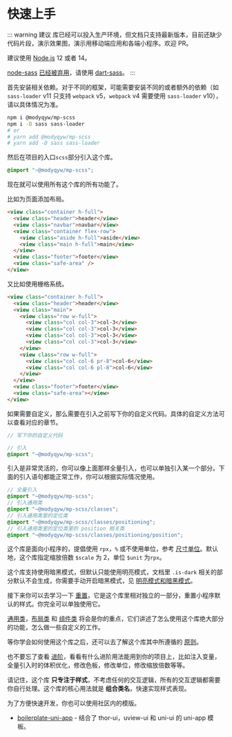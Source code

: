 # 快速上手

::: warning 建议
库已经可以投入生产环境，但文档只支持最新版本，目前还缺少代码片段，演示效果图，演示用移动端应用和各端小程序。欢迎 PR。

建议使用 [Node.js](https://nodejs.org/en/) 12 或者 14。

[node-sass](https://github.com/sass/node-sass#readme) [已经被弃用](https://sass-lang.com/blog/libsass-is-deprecated)，请使用 [dart-sass](https://github.com/sass/dart-sass#readme)。
:::

首先安装相关依赖。对于不同的框架，可能需要安装不同的或者额外的依赖（如 `sass-loader` v11 只支持 `webpack` v5，`webpack` v4 需要使用 `sass-loader` v10），请以具体情况为准。

```sh
npm i @modyqyw/mp-scss
npm i -D sass sass-loader
# or
# yarn add @modyqyw/mp-scss
# yarn add -D sass sass-loader
```

然后在项目的入口`scss`部分引入这个库。

```scss
@import "~@modyqyw/mp-scss";
```

现在就可以使用所有这个库的所有功能了。

比如为页面添加布局。

```html
<view class="container h-full">
  <view class="header">header</view>
  <view class="navbar">navbar</view>
  <view class="container flex-row">
    <view class="aside h-full">aside</view>
    <view class="main h-full">main</view>
  </view>
  <view class="footer">footer</view>
  <view class="safe-area" />
</view>
```

又比如使用栅格系统。

```html
<view class="container h-full">
  <view class="header">header</view>
  <view class="main">
    <view class="row w-full">
      <view class="col col-3">col-3</view>
      <view class="col col-3">col-3</view>
      <view class="col col-3">col-3</view>
      <view class="col col-3">col-3</view>
    </view>
    <view class="row w-full">
      <view class="col col-6 pr-8">col-6</view>
      <view class="col col-6 pl-8">col-6</view>
    </view>
  </view>
  <view class="footer">footer</view>
  <view class="safe-area"></view>
</view>
```

如果需要自定义，那么需要在引入之前写下你的自定义代码。具体的自定义方法可以查看对应的章节。

```scss
// 写下你的自定义代码

// 引入
@import "~@modyqyw/mp-scss";
```

引入是非常灵活的，你可以像上面那样全量引入，也可以单独引入某一个部分。下面的引入语句都能正常工作，你可以根据实际情况使用。

```scss
// 全量引入
@import "~@modyqyw/mp-scss";
// 引入通用类
@import "~@modyqyw/mp-scss/classes";
// 引入通用类里的定位类
@import "~@modyqyw/mp-scss/classes/positioning";
// 引入通用类里的定位类里的 position 相关类
@import "~@modyqyw/mp-scss/classes/positioning/position";
```

这个库是面向小程序的，提倡使用 `rpx`，`%` 或不使用单位，参考 [尺寸单位](https://developers.weixin.qq.com/miniprogram/dev/framework/view/wxss.html)。默认地，这个库指定缩放倍数 `$scale` 为 2，单位 `$unit` 为`rpx`。

这个库支持使用暗黑模式，但默认只能使用明亮模式，文档里 `.is-dark` 相关的部分默认不会生成，你需要手动开启暗黑模式，见 [明亮模式和暗黑模式](../advance/README.md#明亮模式和暗黑模式)。

接下来你可以去学习一下 [重置](../reset/README.md)，它是这个库里相对独立的一部分，重置小程序默认的样式。你完全可以单独使用它。

[通用类](../classes/index.md)，[布局类](../layout/index.md) 和 [组件类](../components/index.md) 将会是你的重点，它们讲述了怎么使用这个库绝大部分的功能，怎么做一些自定义的工作。

等你学会如何使用这个库之后，还可以去了解这个库其中所遵循的 [原则](./design.md)。

也不要忘了查看 [进阶](../advance/README.md)，看看有什么进阶用法能用到你的项目上，比如注入变量，全量引入时的体积优化，修改色板，修改单位，修改缩放倍数等等。

请记住，这个库 **只专注于样式**，不考虑任何的交互逻辑，所有的交互逻辑都需要你自行处理。这个库的核心用法就是 **组合类名**，快速实现样式表现。

为了方便快速开发，你也可以使用社区内的模版。

- [boilerplate-uni-app](https://github.com/MillCloud/boilerplate-uni-app) - 结合了 thor-ui，uview-ui 和 uni-ui 的 uni-app 模板。
